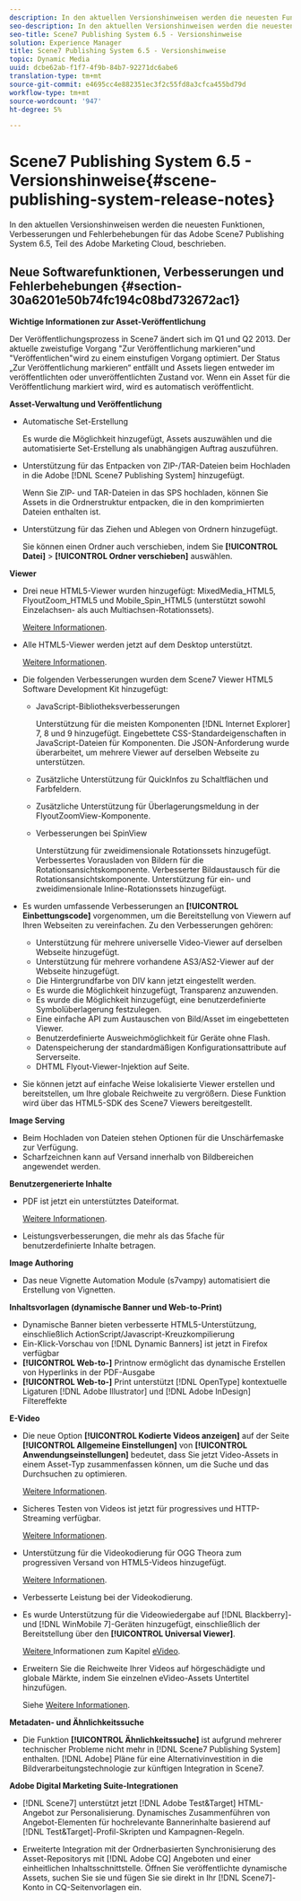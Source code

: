 ```yaml
---
description: In den aktuellen Versionshinweisen werden die neuesten Funktionen, Verbesserungen und Fehlerbehebungen für das Adobe Scene7 Publishing System 6.5, Teil des Adobe Marketing Cloud, beschrieben.
seo-description: In den aktuellen Versionshinweisen werden die neuesten Funktionen, Verbesserungen und Fehlerbehebungen für das Adobe Scene7 Publishing System 6.5, Teil des Adobe Marketing Cloud, beschrieben.
seo-title: Scene7 Publishing System 6.5 - Versionshinweise
solution: Experience Manager
title: Scene7 Publishing System 6.5 - Versionshinweise
topic: Dynamic Media
uuid: dcbe62ab-f1f7-4f9b-84b7-92271dc6abe6
translation-type: tm+mt
source-git-commit: e4695cc4e882351ec3f2c55fd8a3cfca455bd79d
workflow-type: tm+mt
source-wordcount: '947'
ht-degree: 5%

---
```



# Scene7 Publishing System 6.5 - Versionshinweise{#scene-publishing-system-release-notes}

In den aktuellen Versionshinweisen werden die neuesten Funktionen, Verbesserungen und Fehlerbehebungen für das Adobe Scene7 Publishing System 6.5, Teil des Adobe Marketing Cloud, beschrieben.

## Neue Softwarefunktionen, Verbesserungen und Fehlerbehebungen {#section-30a6201e50b74fc194c08bd732672ac1}

**Wichtige Informationen zur Asset-Veröffentlichung**

Der Veröffentlichungsprozess in Scene7 ändert sich im Q1 und Q2 2013. Der aktuelle zweistufige Vorgang &quot;Zur Veröffentlichung markieren&quot;und &quot;Veröffentlichen&quot;wird zu einem einstufigen Vorgang optimiert. Der Status „Zur Veröffentlichung markieren“ entfällt und Assets liegen entweder im veröffentlichten oder unveröffentlichten Zustand vor. Wenn ein Asset für die Veröffentlichung markiert wird, wird es automatisch veröffentlicht. 

**Asset-Verwaltung und Veröffentlichung**

* Automatische Set-Erstellung

   Es wurde die Möglichkeit hinzugefügt, Assets auszuwählen und die automatisierte Set-Erstellung als unabhängigen Auftrag auszuführen.
* Unterstützung für das Entpacken von ZIP-/TAR-Dateien beim Hochladen in die Adobe [!DNL Scene7 Publishing System] hinzugefügt.

   Wenn Sie ZIP- und TAR-Dateien in das SPS hochladen, können Sie Assets in die Ordnerstruktur entpacken, die in den komprimierten Dateien enthalten ist.

* Unterstützung für das Ziehen und Ablegen von Ordnern hinzugefügt.

   Sie können einen Ordner auch verschieben, indem Sie **[!UICONTROL Datei]** > **[!UICONTROL Ordner verschieben]** auswählen.

**Viewer**

* Drei neue HTML5-Viewer wurden hinzugefügt: MixedMedia_HTML5, FlyoutZoom_HTML5 und Mobile_Spin_HTML5 (unterstützt sowohl Einzelachsen- als auch Multiachsen-Rotationssets).

   [Weitere Informationen](http://help.adobe.com/en_US/scene7/using/WS6E593DEA-7D81-4cd6-84B0-85E8BB274176.html#WS1c46793299cf21d77e926d1613177f0a020-8000.html).
* Alle HTML5-Viewer werden jetzt auf dem Desktop unterstützt.

   [Weitere Informationen](http://help.adobe.com/en_US/scene7/using/WS6E593DEA-7D81-4cd6-84B0-85E8BB274176.html#WS1c46793299cf21d77e926d1613177f0a020-8000.html).
* Die folgenden Verbesserungen wurden dem Scene7 Viewer HTML5 Software Development Kit hinzugefügt:

   * JavaScript-Bibliotheksverbesserungen

      Unterstützung für die meisten Komponenten [!DNL Internet Explorer] 7, 8 und 9 hinzugefügt. Eingebettete CSS-Standardeigenschaften in JavaScript-Dateien für Komponenten. Die JSON-Anforderung wurde überarbeitet, um mehrere Viewer auf derselben Webseite zu unterstützen.
   * Zusätzliche Unterstützung für QuickInfos zu Schaltflächen und Farbfeldern.
   * Zusätzliche Unterstützung für Überlagerungsmeldung in der FlyoutZoomView-Komponente.
   * Verbesserungen bei SpinView

      Unterstützung für zweidimensionale Rotationssets hinzugefügt. Verbessertes Vorausladen von Bildern für die Rotationsansichtskomponente. Verbesserter Bildaustausch für die Rotationsansichtskomponente. Unterstützung für ein- und zweidimensionale Inline-Rotationssets hinzugefügt.

* Es wurden umfassende Verbesserungen an **[!UICONTROL Einbettungscode]** vorgenommen, um die Bereitstellung von Viewern auf Ihren Webseiten zu vereinfachen. Zu den Verbesserungen gehören:

   * Unterstützung für mehrere universelle Video-Viewer auf derselben Webseite hinzugefügt.
   * Unterstützung für mehrere vorhandene AS3/AS2-Viewer auf der Webseite hinzugefügt.
   * Die Hintergrundfarbe von DIV kann jetzt eingestellt werden.
   * Es wurde die Möglichkeit hinzugefügt, Transparenz anzuwenden.
   * Es wurde die Möglichkeit hinzugefügt, eine benutzerdefinierte Symbolüberlagerung festzulegen.
   * Eine einfache API zum Austauschen von Bild/Asset im eingebetteten Viewer.
   * Benutzerdefinierte Ausweichmöglichkeit für Geräte ohne Flash.
   * Datenspeicherung der standardmäßigen Konfigurationsattribute auf Serverseite.
   * DHTML Flyout-Viewer-Injektion auf Seite.

* Sie können jetzt auf einfache Weise lokalisierte Viewer erstellen und bereitstellen, um Ihre globale Reichweite zu vergrößern. Diese Funktion wird über das HTML5-SDK des Scene7 Viewers bereitgestellt.

**Image Serving**

* Beim Hochladen von Dateien stehen Optionen für die Unschärfemaske zur Verfügung.
* Scharfzeichnen kann auf Versand innerhalb von Bildbereichen angewendet werden.

**Benutzergenerierte Inhalte**

* PDF ist jetzt ein unterstütztes Dateiformat.

   [Weitere Informationen](http://help.adobe.com/en_US/scene7/using/WSe8b0455615e2dc47-2df907a712f31201b35-8000.html).
* Leistungsverbesserungen, die mehr als das 5fache für benutzerdefinierte Inhalte betragen.

**Image Authoring**

* Das neue Vignette Automation Module (s7vampy) automatisiert die Erstellung von Vignetten.

**Inhaltsvorlagen (dynamische Banner und Web-to-Print)**

* Dynamische Banner bieten verbesserte HTML5-Unterstützung, einschließlich ActionScript/Javascript-Kreuzkompilierung
* Ein-Klick-Vorschau von [!DNL Dynamic Banners] ist jetzt in Firefox verfügbar
* **[!UICONTROL Web-to-]** Printnow ermöglicht das dynamische Erstellen von Hyperlinks in der PDF-Ausgabe
* **[!UICONTROL Web-to-]** Print unterstützt  [!DNL OpenType] kontextuelle Ligaturen  [!DNL Adobe Illustrator] und  [!DNL Adobe InDesign] Filtereffekte

**E-Video**

* Die neue Option **[!UICONTROL Kodierte Videos anzeigen]** auf der Seite **[!UICONTROL Allgemeine Einstellungen]** von **[!UICONTROL Anwendungseinstellungen]** bedeutet, dass Sie jetzt Video-Assets in einem Asset-Typ zusammenfassen können, um die Suche und das Durchsuchen zu optimieren.

   [Weitere Informationen](http://help.adobe.com/en_US/scene7/using/WSCCBA9D3A-06A3-4f29-AF6B-36CBB2A655F1.html).

* Sicheres Testen von Videos ist jetzt für progressives und HTTP-Streaming verfügbar.

   [Weitere Informationen](http://help.adobe.com/en_US/scene7/using/WSd968ca97bf01df72-5efde3a123268dd80f5-8000.html).
* Unterstützung für die Videokodierung für OGG Theora zum progressiven Versand von HTML5-Videos hinzugefügt.

   [Weitere Informationen](http://help.adobe.com/en_US/scene7/using/WSE86ACF2B-BD50-4c48-A1D7-9CD4405B62D0.html#WS1c46793299cf21d7-39fae9c1131ba8968f7-7fff.html).
* Verbesserte Leistung bei der Videokodierung.
* Es wurde Unterstützung für die Videowiedergabe auf [!DNL Blackberry]- und [!DNL WinMobile 7]-Geräten hinzugefügt, einschließlich der Bereitstellung über den **[!UICONTROL Universal Viewer]**.

   [Weitere ](http://help.adobe.com/en_US/scene7/using/WS6E593DEA-7D81-4cd6-84B0-85E8BB274176.html#WS1c46793299cf21d77e926d1613177f0a020-8000.html) Informationen zum Kapitel  [eVideo](http://help.adobe.com/en_US/scene7/using/WS53492AE1-6029-45d8-BF80-F4B5CF33EB08.html).

* Erweitern Sie die Reichweite Ihrer Videos auf hörgeschädigte und globale Märkte, indem Sie einzelnen eVideo-Assets Untertitel hinzufügen.

   Siehe [Weitere Informationen](http://help.adobe.com/en_US/scene7/using/WS98ca2e6790647c06-6f6f53e137b959f094-8000.html).

**Metadaten- und Ähnlichkeitssuche**

* Die Funktion **[!UICONTROL Ähnlichkeitssuche]** ist aufgrund mehrerer technischer Probleme nicht mehr in [!DNL Scene7 Publishing System] enthalten. [!DNL Adobe] Pläne für eine Alternativinvestition in die Bildverarbeitungstechnologie zur künftigen Integration in Scene7.

**Adobe Digital Marketing Suite-Integrationen**

* [!DNL Scene7] unterstützt jetzt  [!DNL Adobe Test&Target] HTML-Angebot zur Personalisierung. Dynamisches Zusammenführen von Angebot-Elementen für hochrelevante Bannerinhalte basierend auf [!DNL Test&Target]-Profil-Skripten und Kampagnen-Regeln.

* Erweiterte Integration mit der Ordnerbasierten Synchronisierung des Asset-Repositorys mit [!DNL Adobe CQ] Angeboten und einer einheitlichen Inhaltsschnittstelle. Öffnen Sie veröffentlichte dynamische Assets, suchen Sie sie und fügen Sie sie direkt in Ihr [!DNL Scene7]-Konto in CQ-Seitenvorlagen ein.

